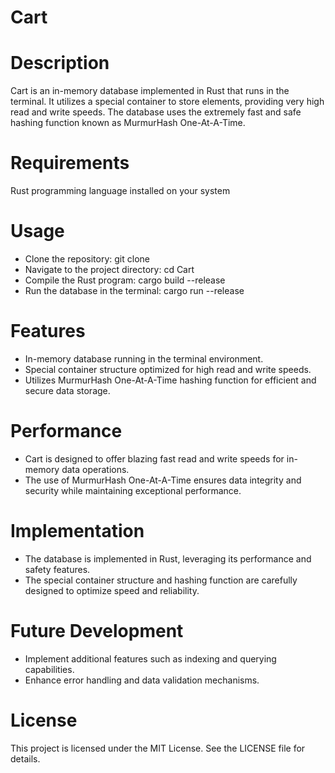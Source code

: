 # Cart

# Description
Cart is an in-memory database implemented in Rust that runs in the terminal. It utilizes a special container to store elements, providing very high read and write speeds. The database uses the extremely fast and safe hashing function known as MurmurHash One-At-A-Time.

# Requirements
Rust programming language installed on your system

# Usage
- Clone the repository: git clone <repository-url>
- Navigate to the project directory: cd Cart
- Compile the Rust program: cargo build --release
- Run the database in the terminal: cargo run --release

# Features
- In-memory database running in the terminal environment.
- Special container structure optimized for high read and write speeds.
- Utilizes MurmurHash One-At-A-Time hashing function for efficient and secure data storage.

# Performance
- Cart is designed to offer blazing fast read and write speeds for in-memory data operations.
- The use of MurmurHash One-At-A-Time ensures data integrity and security while maintaining exceptional performance.

# Implementation
- The database is implemented in Rust, leveraging its performance and safety features.
- The special container structure and hashing function are carefully designed to optimize speed and reliability.

# Future Development
- Implement additional features such as indexing and querying capabilities.
- Enhance error handling and data validation mechanisms.

# License
This project is licensed under the MIT License. See the LICENSE file for details.
